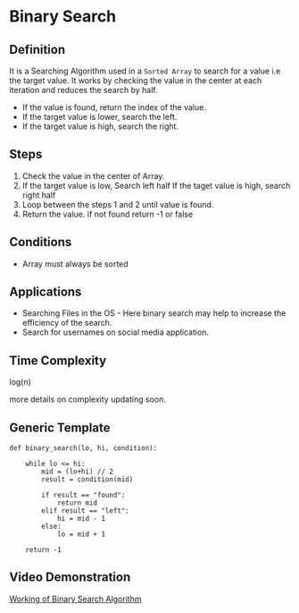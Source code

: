 # Binary Search

## Definition

It is a Searching Algorithm used in a `Sorted Array` to search for a value i.e the target value. It works by checking the value in the center at each iteration and reduces the search by half.

- If the value is found, return the index of the value.
- If the target value is lower, search the left. 
- If the target value is high, search the right.


## Steps

1. Check the value in the center of Array.
2. If the target value is low, Search left half
If the taget value is high, search right half
3. Loop between the steps 1 and 2 until value is found.
4. Return the value. if not found return -1 or false


## Conditions
- Array must always be sorted

## Applications
- Searching Files in the OS - Here binary search may help to increase the efficiency of the search.
- Search for usernames on social media application.

## Time Complexity 

log(n)

more details on complexity updating soon.

## Generic Template

```
def binary_search(lo, hi, condition):

    while lo <= hi:
        mid = (lo+hi) // 2
        result = condition(mid)

        if result == "found":
            return mid
        elif result == "left":
            hi = mid - 1
        else:
            lo = mid + 1
    
    return -1

```


## Video Demonstration
[Working of Binary Search Algorithm](https://www.youtube.com/watch?v=eVuPCG5eIr4)



